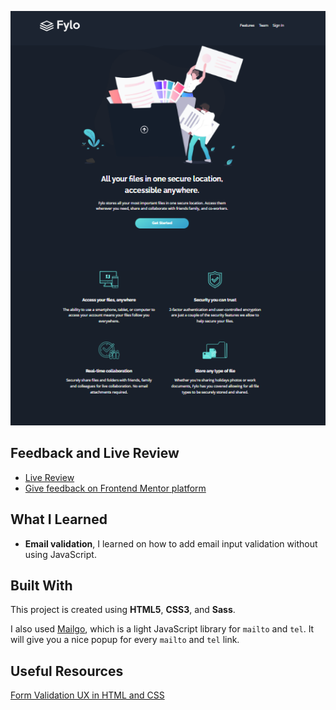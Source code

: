 ![Fylo Dark Theme Landing Page](/images/project1-ss.png)

## Feedback and Live Review

- [Live Review](https)
- [Give feedback on Frontend Mentor platform](https://www.frontendmentor.io/challenges/fylo-dark-theme-landing-page-5ca5f2d21e82137ec91a50fd/hub)

## What I Learned

* **Email validation**, I learned on how to add email input validation without using JavaScript.

## Built With

This project is created using **HTML5**, **CSS3**, and **Sass**. 

I also used [Mailgo](https://mailgo.dev/), which is a light JavaScript library for `mailto` and `tel`. It will give you a nice popup for every `mailto` and `tel` link.

## Useful Resources

[Form Validation UX in HTML and CSS](https://css-tricks.com/form-validation-ux-html-css/)
